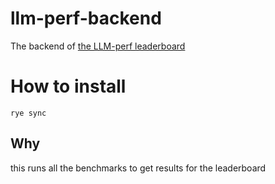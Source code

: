 # llm-perf-backend
The backend of [the LLM-perf leaderboard](https://huggingface.co/spaces/optimum/llm-perf-leaderboard)

# How to install 
`rye sync`



## Why
this runs all the benchmarks to get results for the leaderboard